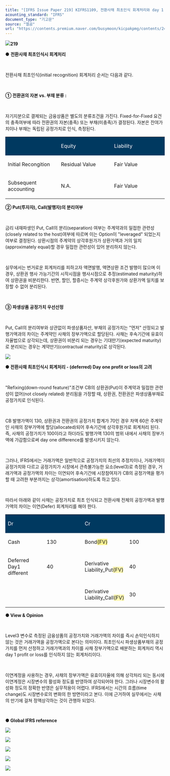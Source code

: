 ```yaml
---
title: "[IFRS Issue Paper 219] KIFRS1109, 전환사채 최초인식 회계처리와 day 1 profit or loss와의 관계"
acounting_standard: "IFRS"
document_type: "기고문"
source: "엘곰"
url: "https://contents.premium.naver.com/busymoon/kicpakpmg/contents/240910163740539sq"
---
```

![](https://n2.news.naver.com/l.gif?type=content)**219**

● **전환사채 최초인식시 회계처리**

**​**

전환사채 최초인식(initial recognition) 회계처리 순서는 다음과 같다.

**​**

**① 전환권의 자본 vs. 부채 분류 :**

​

자기지분으로 결제되는 금융상품은 별도의 분류조건을 가진다. Fixed-for-Fixed 요건의 충족여부에 따라 전환권의 자본(충족) 또는 부채(미충족)가 결정된다. 자본은 잔여가치이나 부채는 독립된 공정가치로 인식, 측정된다.

<table style=""><tbody><tr><td colspan="1" rowspan="1" style="width: 33.33%; height: 43.0px;  background-color: #003960;"><div><p style=""><span style="color:#ffffff;">​</span></p></div></td><td colspan="1" rowspan="1" style="width: 33.33%; height: 43.0px;  background-color: #003960;"><div><p style=""><span style="color:#ffffff;">Equity</span></p></div></td><td colspan="1" rowspan="1" style="width: 33.33%; height: 43.0px;  background-color: #003960;"><div><p style=""><span style="color:#ffffff;">Liability</span></p></div></td></tr><tr><td colspan="1" rowspan="1" style="width: 33.33%; height: 43.0px;  "><div><p style=""><span style="">Initial Recongition</span></p></div></td><td colspan="1" rowspan="1" style="width: 33.33%; height: 43.0px;  "><div><p style=""><span style="">Residual Value</span></p></div></td><td colspan="1" rowspan="1" style="width: 33.33%; height: 43.0px;  "><div><p style=""><span style="">Fair Value</span></p></div></td></tr><tr><td colspan="1" rowspan="1" style="width: 33.33%; height: 43.0px;  "><div><p style=""><span style="">Subsequent accounting</span></p></div></td><td colspan="1" rowspan="1" style="width: 33.33%; height: 43.0px;  "><div><p style=""><span style="">N.A.</span></p></div></td><td colspan="1" rowspan="1" style="width: 33.33%; height: 43.0px;  "><div><p style=""><span style="">Fair Value</span></p></div></td></tr></tbody></table>

**② Put(투자자), Call(발행자)의 분리여부**

**​**

금리 내재파생인 Put, Call의 분리(separation) 여부는 주계약과의 밀접한 관련성(closely related to the host)여부에 따르며 이는 Option이 "leveraged" 되었는지 여부로 결정된다. 상환시점의 주계약의 상각후원가가 상환가액과 거의 일치(approximately equal)할 경우 밀접한 관련성이 있어 분리하지 않는다.

​

실무에서는 번거로운 회계처리를 피하고자 액면발행, 액면상환 조건 발행이 많으며 이 경우, 상환권 행사 가능기간의 시작시점을 행사시점으로 추정(estimated maturity)하여 상환권을 비분리한다. 반면, 할인, 할증시는 주계약 상각후원가와 상환가액 일치를 보장할 수 없어 분리된다.

​

**③ 파생상품 공정가치 우선산정**

**​**

Put, Call의 분리여부와 상관없이 파생상품자산, 부채의 공정가치는 "먼저" 산정되고 발행가액과의 차이는 주계약인 사채의 장부가액으로 할당된다. 사채는 후속기간에 유효이자율법으로 상각되는데, 상환권이 비분리 되는 경우는 기대만기(expected maturity)로 분리되는 경우는 계약만기(contractual maturity)로 상각된다.

![](https://scs-phinf.pstatic.net/MjAyNDA5MTBfMjcz/MDAxNzI1OTU1ODM3ODkw.U4jp8ZLPBcbZuT3xV8ksSf359MY_RHMAheMvjW4qSYIg.XxH5edxiB9FUhw9e9jr1oUOBJAlohpU-1jtbhqjhzR8g.PNG/image.png?type=w800)

**● 전환사채 최초인식시 회계처리 - (deferred) Day one profit or loss의 고려**

​

"Refixing(down-round feature)"조건부 CB의 상환권(Put)이 주계약과 밀접한 관련성이 없어(not closely related) 분리됨을 가정할 때, 상환권, 전환권은 파생상품부채로 공정가치로 인식된다.

​

CB 발행가액이 130, 상환권과 전환권의 공정가치 합계가 70인 경우 차액 60은 주계약인 사채의 장부가액에 할당(allocated)되어 후속기간에 상각후원가로 회계처리 된다. 즉, 사채의 공정가치가 100이라고 하더라도 발행가액 130의 범위 내에서 사채의 장부가액에 가감함으로써 day one difference를 발생시키지 않는다.

​

그러나, IFRS에서는 거래가액은 일반적으로 공정가치의 최선의 추정치이나, 거래가액이 공정가치와 다르고 공정가치가 시장에서 관측불가능한 요소(level3)로 측정된 경우, 거래가액과 공정가액의 차이는 이연되어 후속기간에 시장참여자가 CB의 공정가액을 평가할 때 고려한 부분까지는 상각(amortisation)하도록 하고 있다.

​

따라서 아래와 같이 사채는 공정가치로 최초 인식되고 전환사채 전체의 공정가액과 발행가액의 차이는 이연(Defer) 회계처리를 해야 한다.

<table style=""><tbody><tr><td colspan="2" rowspan="1" style="width: 50.0%; height: 43.0px;  background-color: #003960;"><div><p style=""><span style="color:#ffffff;">Dr</span></p></div></td><td colspan="2" rowspan="1" style="width: 50.0%; height: 43.0px;  background-color: #003960;"><div><p style=""><span style="color:#ffffff;">Cr</span></p></div></td></tr><tr><td colspan="1" rowspan="1" style="width: 25.0%; height: 43.0px;  "><div><p style=""><span style="">Cash</span></p></div></td><td colspan="1" rowspan="1" style="width: 25.0%; height: 43.0px;  "><div><p style=""><span style="">130</span></p></div></td><td colspan="1" rowspan="1" style="width: 25.0%; height: 43.0px;  "><div><p style=""><span style="">Bond</span><span style="background-color:#fff593;">(FV)</span></p></div></td><td colspan="1" rowspan="1" style="width: 25.0%; height: 43.0px;  "><div><p style=""><span style="">100</span></p></div></td></tr><tr><td colspan="1" rowspan="1" style="width: 25.0%; height: 21.5px;  "><div><p style=""><span style="">Deferred Day1 different</span></p></div></td><td colspan="1" rowspan="1" style="width: 25.0%; height: 21.5px;  "><div><p style=""><span style="">40</span></p></div></td><td colspan="1" rowspan="1" style="width: 25.0%; height: 21.5px;  "><div><p style=""><span style="">Derivative Liability_Put</span><span style="background-color:#fff8b2;">(FV)</span></p></div></td><td colspan="1" rowspan="1" style="width: 25.0%; height: 21.5px;  "><div><p style=""><span style="">40</span></p></div></td></tr><tr><td colspan="1" rowspan="1" style="width: 25.0%; height: 21.5px;  "></td><td colspan="1" rowspan="1" style="width: 25.0%; height: 21.5px;  "><div><p style=""><span style="">​</span></p></div></td><td colspan="1" rowspan="1" style="width: 25.0%; height: 21.5px;  "><div><p style=""><span style="">Derivative Liability_Call</span><span style="background-color:#fff8b2;">(FV)</span></p></div></td><td colspan="1" rowspan="1" style="width: 25.0%; height: 21.5px;  "><div><p style=""><span style="">30</span></p></div></td></tr></tbody></table>

**● View & Opinion**

**​**

Level3 변수로 측정된 금융상품의 공정가치와 거래가액의 차이를 즉시 손익인식하지 않는 것은 거래가액을 공정가액으로 본다는 의미이다. 최초인식시 파생상품부채의 공정가치를 먼저 산정하고 거래가액과의 차이를 사채 장부가액으로 배분하는 회계처리 역시 day 1 profit or loss를 인식하지 않는 회계처리이다.

​

이연계정을 사용하는 경우, 사채의 장부가액은 유효이자율에 의해 상각처리 되는 동시에 이연계정은 시장변수의 활성화 정도를 반영하여 상각되어야 한다. 그러나 시장변수의 활성화 정도의 정확한 반영은 실무적용이 어렵다. IFRS에서는 시간의 흐름(time change)도 시장변수로의 변화의 한 방면이라고 본다. 이에 근거하여 실무에서는 사채의 만기에 걸쳐 정액상각하는 것이 관행하 되었다.

​

**● Global IFRS reference**

![](https://scs-phinf.pstatic.net/MjAyNDA5MTBfMTI3/MDAxNzI1OTUzOTQ0Nzc4.JxxgY0kD7ZW2C4nKOXy1C8cfEmCTtMq6LlxmYm2X_F4g.HBmogaCW2C9VjVHK8TMVuUa8wGtNCnD96Nq50HqtWPEg.PNG/image.png?type=w800)

![](https://scs-phinf.pstatic.net/MjAyNDA5MTBfMjEw/MDAxNzI1OTUzOTg2MDk5.Elcmd7iaAN1910lyIFYN6nG9z1HKBtxVFUhkdfDBDzog.QnBqKKIERJ8eUT_bJGIgFJZb38VVWwy8ua3WE6zWFHQg.PNG/image.png?type=w800)

![](https://scs-phinf.pstatic.net/MjAyNDA5MTBfNDQg/MDAxNzI1OTU0MDIxOTky.-9aY8UJUmoEp-17R4hajvX1ZNzBd2kaLwQghIbVs79wg.jw1Inh9ZbwRkO-Uo9hQA1jV3zdmgc0OEJ-lh2Czu8Wsg.PNG/image.png?type=w800)

![](https://scs-phinf.pstatic.net/MjAyNDA5MTBfMjQ3/MDAxNzI1OTU0MDY3NzQw.MZbyuyru40IsDcEmNA7mwD97FzseLZZKNAgizFAAy2Eg.HrKb9TWAWWmTW6KGI_Sx3GUPkbdkB3zykPwXCLbkAs0g.PNG/image.png?type=w800)

![](https://scs-phinf.pstatic.net/MjAyNDA5MTBfMTE2/MDAxNzI1OTU0MTA3NzE5.4iDaia7lxjT6s42g_uPitw0ASkBLUXrg8QtV5hrlfG0g.1cIjOrk118HbgPMqltLfDQ5HYSWx41eCnxNdEdnd-38g.PNG/image.png?type=w800)

​